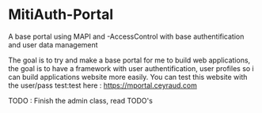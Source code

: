 # MitiAuth-Portal

A base portal using MAPI and -AccessControl with base authentification and user data management

The goal is to try and make a base portal for me to build web applications, the goal is to have a framework with user authentification, user profiles so i can build applications website more easily.
You can test this website with the user/pass test:test here : https://mportal.ceyraud.com

TODO : Finish the admin class, read TODO's